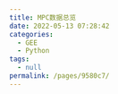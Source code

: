 ```yaml
---
title: MPC数据总览
date: 2022-05-13 07:28:42
categories: 
  - GEE
  - Python
tags: 
  - null
permalink: /pages/9580c7/
---
```







